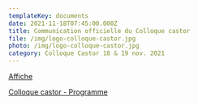 ```yaml
---
templateKey: documents
date: 2021-11-18T07:45:00.000Z
title: Communication officielle du Colloque castor
file: /img/logo-colloque-castor.jpg
photo: /img/logo-colloque-castor.jpg
category: Colloque Castor 18 & 19 nov. 2021
---
```

<a href="/img/fne-colloque-castor-aff-a4_page-0001.jpg" target="_blank">Affiche </a>

<!--StartFragment-->

<a href="/img/fne-colloque-castor-invit-a5-ok-web.pdf" target="_blank">Colloque castor - Programme</a>